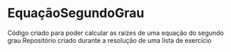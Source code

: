 # EquaçãoSegundoGrau
 Código criado para poder calcular as raízes de uma equação do segundo grau
 Repositório criado durante a resolução de uma lista de exercício